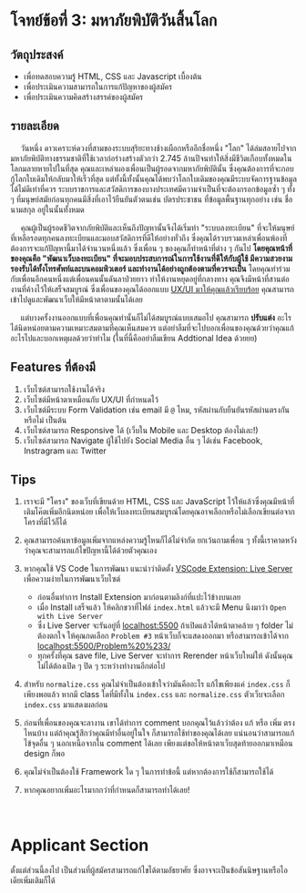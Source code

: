# โจทย์ข้อที่ 3: มหาภัยพิบัติวันสิ้นโลก

## วัตถุประสงค์

- เพื่อทดสอบความรู้ HTML, CSS และ Javascript เบื้องต้น
- เพื่อประเมินความสามารถในการแก้ปัญหาของผู้สมัคร
- เพื่อประเมินความคิดสร้างสรรค์ของผู้สมัคร

## รายละเอียด

&emsp; วันหนึ่ง ดาวเคราะห์ดวงที่สามของระบบสุริยะทางช้างเผือกหรืออีกชื่อหนึ่ง "โลก" ได้ล่มสลายไปจากมหาภัยพิบัติทางธรรมชาติที่ใช้เวลาก่อร่างสร้างตัวกว่า 2.745 ล้านปีจนทำให้สิ่งมีชีวิตเกือบทั้งหมดในโลกมลายหายไปในที่สุด คุณและเหล่าผองเพื่อนเป็นผู้รอดจากมหาภัยพิบัตินั้น ซึ่งคุณต้องการที่จะกอบกู้โลกใบเดิมให้กลับมาให้เร็วที่สุด แต่ทั้งนี้ทั้งนั้นคุณได้พบว่าโลกใบเดิมของคุณมีระบบจัดการฐานข้อมูลได้ไม่ดีเท่าที่ควร ระบบราชการและสวัสดิการของบางประเทศมีความจำเป็นที่จะต้องกรอกข้อมูลซ้ำ ๆ ทั้ง ๆ ที่มนุษย์สมัยก่อนทุกคนมีสิ่งที่เอาไว้ยืนยันตัวตนเช่น บัตรประชาชน ที่ข้อมูลพื้นฐานทุกอย่าง เช่น ชื่อ นามสกุล อยู่ในนั้นทั้งหมด

&emsp; คุณผู้เป็นผู้รอดชีวิตจากภัยพิบัติและเห็นถึงปัญหานั้นจึงได้เริ่มทำ "ระบบลงทะเบียน" ที่จะให้มนุษย์ที่เหลือรอดทุกคนลงทะเบียนและมอบสวัสดิการที่ดีให้อย่างทั่วถึง ซึ่งคุณได้รวบรวมเหล่าเพื่อนพ้องที่ต้องการจะแก้ปัญหานี้มาได้จำนวนหนึ่งแล้ว ซึ่งเพื่อน ๆ ของคุณก็ทำหน้าที่ต่าง ๆ กันไป **โดยคุณหน้าที่ของคุณคือ "พัฒนาเว็บลงทะเบียน" ที่จะมอบประสบการณ์ในการใช้งานที่ดีให้กับผู้ใช้ มีความสวยงาม รองรับได้ทั้งโทรศัพท์และบนคอมพิวเตอร์ และทำงานได้อย่างถูกต้องตามที่ควรจะเป็น** โดยคุณทำร่วมกับเพื่อนอีกคนหนึ่งแต่เพื่อนคนนั้นดันลาป่วยยาว ทำให้งานหยุดอยู่ที่กลางทาง คุณจึงมีหน้าที่สานต่องานที่ค้างไว้ให้เสร็จสมบูรณ์ ซึ่งเพื่อนของคุณได้ออกแบบ [UX/UI มาให้คุณแล้วเรียบร้อย](https://www.figma.com/file/Cgy7L3UoCBhSiqpFUr6baF/Frontend-Recruitment?node-id=0%3A1) คุณสามารถเข้าไปดูและพัฒนาเว็บให้มีหน้าตาตามนั้นได้เลย

&emsp; แต่บางครั้งงานออกแบบที่เพื่อนคุณทำนั้นก็ไม่ได้สมบูรณ์แบบเสมอไป คุณสามารถ **ปรับแต่ง** อะไรได้นิดหน่อยตามความเหมาะสมตามที่คุณ​เห็นสมควร แต่อย่าลืมที่จะไปบอกเพื่อนของคุณด้วยว่าคุณแก้อะไรไปและบอกเหตุผลด้วยว่าทำไม (ในที่นี้คืออย่าลืมเขียน Addtional Idea ด้วยยย)

## Features ที่ต้องมี

1. เว็บไซต์สามารถใช้งานได้จริง
2. เว็บไซต์มีหน้าตาเหมือนกับ UX/UI ที่กำหนดไว้
3. เว็บไซต์มีระบบ Form Validation เช่น email มี `@` ไหม, รหัสผ่านกับยืนยันรหัสผ่านตรงกันหรือไม่ เป็นต้น
4. เว็บไซต์สามารถ Responsive ได้ (เว็บใน Mobile และ Desktop ต้องไม่เละ!)
5. เว็บไซต์สามารถ Navigate ผู้ใช้ไปยัง Social Media อื่น ๆ ได้เช่น Facebook, Instragram และ Twitter

## Tips

1. เราจะมี "โครง" ของเว็บที่เขียนด้วย HTML, CSS และ JavaScript ไว้ให้แล้วซึ่งคุณมีหน้าที่เติมโค๊ตเพิ่มอีกนิดหน่อย เพื่อให้เว็บลงทะเบียนสมบูรณ์โดยคุณอาจเลือกหรือไม่เลือกเขียนต่อจากโครงที่มีไว้ก็ได้
2. คุณสามารถค้นหาข้อมูลเพิ่มจากแหล่งความรู้ไหนก็ได้ไม่จำกัด ยกเว้นถามเพื่อน ๆ ทั้งนี้เราคาดหวังว่าคุณจะสามารถแก้ไขปัญหานี้ได้ด้วยตัวคุณเอง
3. หากคุณใช้ VS Code ในการพัฒนา แนะนำว่าติดตั้ง [VSCode Extension: Live Server](https://marketplace.visualstudio.com/items?itemName=ritwickdey.LiveServer) เพื่อความง่ายในการพัฒนาเว็บไซต์

   - ก่อนอื่นทำการ Install Extension มาก่อนตามลิงก์ที่แปะไว้ข้างบนเลย
   - เมื่อ Install เสร็จแล้ว ให้คลิกขวาที่ไฟล์ `index.html` แล้วจะมี Menu นึงมาว่า `Open with Live Server`
   - ซึ่ง Live Server จะรันอยู่ที่ [localhost:5500](http://localhost:5500) ถ้าเปิดแล้วได้หน้าตาคล้าย ๆ folder ไม่ต้องตกใจ ให้คุณกดเลือก `Problem #3` หน้าเว็บก็จะแสดงออกมา หรือสามารถเข้าได้จาก [localhost:5500/Problem%20%233/](http://localhost:5500/Problem%20%233/)
   - ทุกครั้งที่คุณ save file, Live Server จะทำการ Rerender หน้าเว็บใหม่ให้ ดังนั้นคุณไม่ได้ต้องเปิด ๆ ปิด ๆ ระหว่างทำงานอีกต่อไป

4. สำหรับ `normalize.css` คุณไม่จำเป็นต้องเข้าใจว่ามันคืออะไร แก้ไขเพียงแค่ `index.css` ก็เพียงพอแล้ว หากมี class ใดที่มีทั้งใน `index.css` และ `normalize.css` ตัวเว็บจะเลือก `index.css` มาแสดงผลก่อน
5. ก่อนที่เพื่อนของคุณจะลางาน เขาได้ทำการ comment บอกคุณไว้แล้วว่าต้อง แก้ หรือ เพิ่ม ตรงไหนบ้าง แต่ถ้าคุณรู้สึกว่าคุณมีท่าอื่นอยู่ในใจ ก็สามารถใช้ท่าของคุณได้เลย แน่นอนว่าสามารถแก้ไข้จุดอื่น ๆ นอกเหนือจากใน comment ได้เลย เพียงแต่ขอให้หน้าตาเว็บสุดท้ายออกมาเหมือน design ก็พอ
6. คุณไม่จำเป็นต้องใช้ Framework ใด ๆ ในการทำข้อนี้ แต่หากต้องการใช้ก็สามารถใช้ได้
7. หากคุณอยากเพิ่มอะไรมากกว่าที่กำหนดก็สามารถทำได้เลย!

<br/>

# Applicant Section

ตั้งแต่ส่วนนี้ลงไป เป็นส่วนที่ผู้สมัครสามารถแก้ไขได้ตามอัธยาศัย ซึ่งอาจจะเป็นข้อสันนิษฐานหรือไอเดียเพิ่มเติมก็ได้
